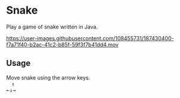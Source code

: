 # Snake

Play a game of snake written in Java.

https://user-images.githubusercontent.com/108455731/187430400-f7a71f40-b2ac-41c2-b85f-59f3f7b41dd4.mov

## Usage
Move snake using the arrow keys.\
&emsp;<kbd>↑</kbd>\
<kbd>←</kbd><kbd>↓</kbd><kbd>→</kbd>
